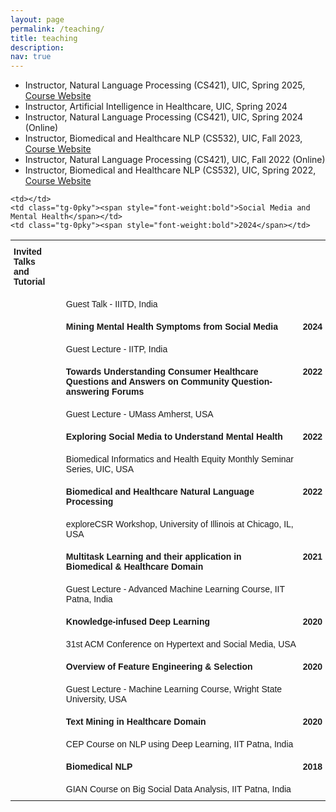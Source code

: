 ```yaml
---
layout: page
permalink: /teaching/
title: teaching
description: 
nav: true
---
```

<ul>
      <li> Instructor, Natural Language Processing (CS421), UIC, Spring 2025, <a href="https://shwetanlp.github.io/cs421_fall2025"> Course Website</a></li>
        <li> Instructor, Artificial Intelligence in Healthcare, UIC, Spring 2024</li>
      <li> Instructor, Natural Language Processing (CS421), UIC, Spring 2024 (Online)</li>
  <li> Instructor, Biomedical and Healthcare NLP (CS532), UIC, Fall 2023, <a href="cs532_fall2023.html"> Course Website</a> </li>
   <li> Instructor, Natural Language Processing (CS421), UIC, Fall 2022 (Online)</li>
  <li> Instructor, Biomedical and Healthcare NLP (CS532), UIC, Spring 2022, <a href="cs532_spring2022.html"> Course Website</a> </li>

</ul>






<style type="text/css">
.tg  {border-color:#ccc;border-spacing:0;}
.tg td{border-bottom-width:1px;border-color:#ccc;border-style:solid;border-top-width:1px;
  border-width:0px;font-family:Arial, sans-serif;font-size:14px;overflow:hidden;padding:10px 5px;
  word-break:normal;}
.tg th{border-bottom-width:1px;border-color:#ccc;border-style:solid;border-top-width:1px;
  border-width:0px;color:#333;font-family:Arial, sans-serif;font-size:14px;font-weight:normal;overflow:hidden;
  padding:10px 5px;word-break:normal;}
.tg .tg-buh4{text-align:left;vertical-align:top}
.tg .tg-0pky{border-color:inherit;text-align:left;vertical-align:top}
.tg .tg-btxf{border-color:inherit;text-align:left;vertical-align:top}
.tg .tg-0lax{text-align:left;vertical-align:top}
@media screen and (max-width: 767px) {.tg {width: auto !important;}.tg col {width: auto !important;}.tg-wrap {overflow-x: auto;-webkit-overflow-scrolling: touch;}}</style>
<div><table class="tg">
<tbody>
  

<tr>
    <td class="tg-0pky"><span style="font-weight:bold">Invited Talks</span><br><span style="font-weight:bold">and Tutorial</span></td>
      
    <td></td>
    <td class="tg-0pky"><span style="font-weight:bold">Social Media and Mental Health</span></td>
    <td class="tg-0pky"><span style="font-weight:bold">2024</span></td>
  </tr>
  <tr>
    <td class="tg-btxf"></td>
    <td></td>
    <td>Guest Talk - IIITD, India</td>
    <td class="tg-btxf"></td>
  </tr>




<tr>
     <td class="tg-0lax"></td>
    <td></td>
    <td class="tg-0pky"><span style="font-weight:bold">Mining Mental Health Symptoms from Social Media</span></td>
    <td class="tg-0pky"><span style="font-weight:bold">2024</span></td>
  </tr>
  <tr>
    <td class="tg-btxf"></td>
    <td></td>
    <td>Guest Lecture - IITP, India</td>
    <td class="tg-btxf"></td>
  </tr>

  


<tr>
     <td class="tg-0lax"></td>
    <td></td>
    <td class="tg-0pky"><span style="font-weight:bold">Towards Understanding Consumer Healthcare Questions and Answers on Community Question-answering Forums</span></td>
    <td class="tg-0pky"><span style="font-weight:bold">2022</span></td>
  </tr>
  <tr>
    <td class="tg-btxf"></td>
    <td></td>
    <td>Guest Lecture - UMass Amherst, USA</td>
    <td class="tg-btxf"></td>
  </tr>
  


 <tr>
     <td class="tg-0lax"></td>
    <td></td>
    <td class="tg-0pky"><span style="font-weight:bold">Exploring Social Media to Understand Mental Health</span></td>
    <td class="tg-0pky"><span style="font-weight:bold">2022</span></td>
  </tr>
  <tr>
    <td class="tg-btxf"></td>
    <td></td>
    <td>Biomedical Informatics and Health Equity Monthly Seminar Series, UIC, USA</td>
    <td class="tg-btxf"></td>
  </tr>


  
  
  
   <tr>
     <td class="tg-0lax"></td>
    <td></td>
    <td class="tg-0pky"><span style="font-weight:bold">Biomedical and Healthcare Natural Language Processing</span></td>
    <td class="tg-0pky"><span style="font-weight:bold">2022</span></td>
  </tr>
  <tr>
    <td class="tg-btxf"></td>
    <td></td>
    <td>exploreCSR Workshop, University of Illinois at Chicago, IL, USA</td>
    <td class="tg-btxf"></td>
  </tr>
 
   <tr>
    <td class="tg-0lax"></td>
    <td></td>
    <td class="tg-0lax"><span style="font-weight:bold">Multitask Learning and their application in </span><br><span style="font-weight:bold">Biomedical &amp; Healthcare Domain</span></td>
    <td class="tg-0lax"><span style="font-weight:bold">2021</span></td>
  </tr>
  <tr>
    <td class="tg-buh4"></td>
    <td></td>
    <td class="tg-buh4">Guest Lecture - Advanced Machine Learning Course, IIT Patna, India</td>
    <td class="tg-buh4"></td>
  </tr>
  
  <tr>
    <td class="tg-0lax"></td>
    <td></td>
    <td class="tg-0pky"><span style="font-weight:bold">Knowledge-infused Deep Learning</span></td>
    <td class="tg-0pky"><span style="font-weight:bold">2020</span></td>
  </tr>
  <tr>
    <td class="tg-btxf"></td>
    <td></td>
    <td>31st ACM Conference on Hypertext and Social Media, USA</td>
    <td class="tg-btxf"></td>
  </tr>
 
  <tr>
    <td class="tg-0pky"></td>
    <td></td>
    <td class="tg-0pky"><span style="font-weight:bold">Overview of Feature Engineering &amp; Selection</span></td>
    <td class="tg-0pky"><span style="font-weight:bold">2020</span></td>
  </tr>
  <tr>
    <td class="tg-btxf"></td>
    <td></td>
    <td class="tg-btxf">Guest Lecture - Machine Learning Course, Wright State University, USA</td>
    <td class="tg-btxf"></td>
  </tr>
  <tr>
    <td class="tg-0pky"></td>
    <td></td>
    <td class="tg-0pky"><span style="font-weight:bold">Text Mining in Healthcare Domain</span></td>
    <td class="tg-0pky"><span style="font-weight:bold">2020</span></td>
  </tr>
  <tr>
    <td class="tg-btxf"></td>
    <td></td>
    <td class="tg-btxf">CEP Course on NLP using Deep Learning, IIT Patna, India</td>
    <td class="tg-btxf"></td>
  </tr>
  <tr>
    <td class="tg-0pky"></td>
    <td></td>
    <td class="tg-0pky"><span style="font-weight:bold">Biomedical NLP</span></td>
    <td class="tg-0pky"><span style="font-weight:bold">2018</span></td>
  </tr>
  <tr>
    <td class="tg-btxf"></td>
    <td></td>
    <td class="tg-btxf">GIAN Course on Big Social Data Analysis, IIT Patna, India</td>
    <td class="tg-btxf"></td>
  </tr>
</tbody>
</table></div>
